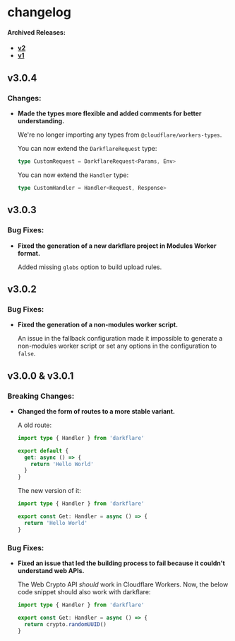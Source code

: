 # changelog

#### Archived Releases:

- [**v2**](https://github.com/azurydev/darkflare/blob/canary/changelogs/v2.md)
- [**v1**](https://github.com/azurydev/darkflare/blob/canary/changelogs/v1.md)

## v3.0.4

### Changes:

- **Made the types more flexible and added comments for better understanding.**

  We're no longer importing any types from `@cloudflare/workers-types`.
  
  You can now extend the `DarkflareRequest` type:
  ```typescript
  type CustomRequest = DarkflareRequest<Params, Env>
  ```
  
  You can now extend the `Handler` type:
  
  ```typescript
  type CustomHandler = Handler<Request, Response>
  ```

## v3.0.3

### Bug Fixes:

- **Fixed the generation of a new darkflare project in Modules Worker format.**

  Added missing `globs` option to build upload rules.

## v3.0.2

### Bug Fixes:

- **Fixed the generation of a non-modules worker script.**

  An issue in the fallback configuration made it impossible to generate a non-modules worker script or set any options in the configuration to `false`.

## v3.0.0 & v3.0.1

### Breaking Changes:

- **Changed the form of routes to a more stable variant.**
  
  A old route:

  ```typescript
  import type { Handler } from 'darkflare'

  export default {
    get: async () => {
      return 'Hello World'
    }
  }
  ```

  The new version of it:

  ```typescript
  import type { Handler } from 'darkflare'

  export const Get: Handler = async () => {
    return 'Hello World'
  }
  ```

### Bug Fixes:

- **Fixed an issue that led the building process to fail because it couldn't understand web APIs.**
  
  The Web Crypto API *should* work in Cloudflare Workers. Now, the below code snippet should also work with darkflare:

  ```typescript
  import type { Handler } from 'darkflare'

  export const Get: Handler = async () => {
    return crypto.randomUUID()
  }
  ```
